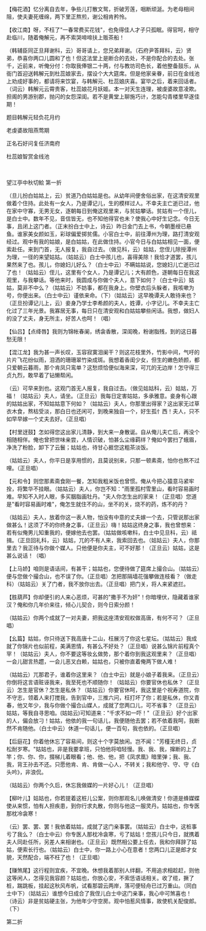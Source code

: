 <!-- { "loadSidebar": true } -->
【梅花酒】忆分离自去年，争些儿打散文鸳，折破芳莲，咽断顽涎。为老母相间阻，使夫妻死缠绵，两下里正熬煎，谢公相肯矜怜。

【收江南】呀，不枉了"一春常费买花钱"，也免得佳人才子只孤眠。得官呵，相守赴临川，随着俺解元，再不索哭啼啼扶上贩茶船！

（韩辅臣同正旦拜谢科，云）哥哥请上，您兄弟拜谢。（石府尹答拜科，云）贤弟，恭喜你两口儿圆和了也！但这法堂上是断合的去处，不是你配合的去处。张千，近前来，听俺分付：你取我俸银二十两，付与教坊司色长，着他整备鼓乐，从衙门首迎送韩解元到杜蕊娘家去，摆设个大大筵席。但是他家亲眷，前日在金线池上劝成好事的，都请将来饮宴，与韩解元、杜蕊娘庆喜。宴毕之后，着来回话者。（词云）韩解元云霄贵客，杜蕊娘花月妖姬。本一对天生连理，被虔婆故意凌欺。担阁的男游别郡，抛闪的女怨深闺。若不是黄堂上聊施巧计，怎能勾青楼里早遂佳期！

题目韩解元轻负花月约

老虔婆故阻燕莺期

正名石好问复任济南府

杜蕊娘智赏金线池


　
　




望江亭中秋切鲙
第一折

（旦儿扮白姑姑上，云）贫道乃白姑姑是也。从幼年间便舍俗出家，在这清安观里做着个住持。此处有一女人，乃是谭记儿，生的模样过人。不幸夫主亡逝已过，他在家中守寡，无男无女，逐朝每日到俺这观里来，与贫姑攀话。贫姑有一个侄儿，是白士中。数年不见，音信皆无，也不知他得官也未？使我心中好生记念。今日无事，且闭上这门者。（正末扮白士中上，诗云）昨日金门去上书，今朝墨绶已悬鱼。谁家美女颜如玉，彩球偏爱掷贫儒。小官白士中，前往潭州为理，路打清安观经过。观中有我的姑娘，是白姑姑，在此做住持。小官今日与白姑姑相见一面，便索赴任。来到门首，无人报复，我自过去。（做见科，云）姑姑，您侄儿除授潭州为理，一径的来望姑姑。（姑姑云）白士中孩儿也，喜得美除！我恰才道罢，孩儿果然来了也。孩儿，你媳妇儿好么？（白士中云）不瞒姑姑说，您媳妇儿亡逝已过了也！（姑姑云）侄儿，这里有个女人，乃是谭记儿；大有颜色，逐朝每日在我这观里，与我攀话。等他来时，我圆成与你做个夫人，意下如何？（白士中云）姑姑，莫非不中么？（姑姑云）不妨事，都在我身上。你壁衣后头躲者，我咳嗽为号，你便出来。（白士中云）谨依来命。（下）（姑姑云）这早晚谭夫人敢待来也？（正旦扮谭记儿上，云）妾身乃学士李希颜的夫人，姓谭，小字记儿。不幸夫主亡化过了三年光景。我寡居无事，每日只在清安观和白姑姑攀些闲话。我想，做妇人的没了丈夫，身无所主，好苦人也呵！（唱）

【仙吕】【点绛唇】我则为锦帐春阑，绣衾香散，深闺晚，粉谢脂残，到的这日暮愁无限！

【混江龙】我为甚一声长叹，玉容寂寞泪阑干？则这花枝里外，竹影中间，气吁的片片飞花纷似雨，泪洒的珊珊翠竹染成斑。我想着香闺少女，但生的嫩色娇颜，都只爱朝云暮雨，那个肯凤只鸾单？这愁烦恰便似海来深，可兀的无边岸！怎守得三贞九烈，敢早着了钻懒帮闲。

（云）可早来到也。这观门首无人报复，我自过去。（做见姑姑科，云）姑姑，万福！（姑姑云）夫人，请坐。（正旦云）我每日定害姑姑，多承雅意。妾身有心跟的姑姑出家，不知姑姑意下何如？（姑姑云）夫人，你那里出得家？这出家无过草衣木食，熬枯受淡，那白日也还闲可，到晚来独自一个，好生孤忄西！夫人，只不如早早嫁一个丈夫去好。（正旦唱）

【村里迓鼓】怎如得您这出家儿清静，到大来一身散诞。自从俺儿夫亡后，再没个相随相伴。俺也曾把世味亲尝，人情识破，怕甚么尘缘羁绊？俺如今罢扫了蛾眉，净洗了粉脸，卸下了云鬟；姑姑也，待甘心捱您这粗茶淡饭。

（姑姑云）夫人，你平日是享用惯的，且莫说别来，只那一顿素斋，怕你也熬不过哩。（正旦唱）

【元和令】则您那素斋食刚一餐，怎知我粗米饭也曾惯。俺从今把心猿意马紧牢拴，将繁华不挂眼。（姑姑云）夫人，你岂不知："雨里孤村雪里山，看时容易画时难。早知不入时人眼，多买胭脂画牡丹。"夫人你怎生出的家来！（正旦唱）您道是"看时容易画时难"，俺怎生就住不的山，坐不的关，烧不的药，炼不的丹？

（姑姑云）夫人，放着你这一表人物，怕没有中意的丈夫嫁一个去，只管说那出家做甚么！这须了不的你终身之事，（正旦云）嗨！姑姑这终身之事，我也曾想来：若有似俺男儿知重我的，便嫁他去也罢。（姑姑做咳嗽科，白士中见旦科，云）祗揖。（正旦回礼科，云）姑姑，兀的不有人来，我索回去也。（姑姑云）夫人，你那里去？我正待与你做个媒人。只他便是你夫主，可不好那！（正旦云）姑姑，这是甚么说话！（唱）

【上马娇】咱则是语话间，有甚干；姑姑也，您便待做了筵席上撮合山。（姑姑云）便与您做个撮合山，也不误了你。（正旦唱）怎把那隔墙花强攀做连枝看？（做走科）（姑姑云）关了门者，我不放你出去。（正旦唱）把门关，将人来紧遮拦。

【胜葫芦】你却便引的人来心恶烦，可甚的"撒手不为奸"！你暗埋伏，隐藏着谁家汉？俺和你几年价来往，倾心儿契合，则今日索分颜！

（姑姑云）你两个成就了一对夫妻，把我这座清安观权做高唐，有何不可？（正旦唱）

【幺篇】姑姑，你只待送下我高唐十二山，枉展污了你这七星坛。（姑姑云）我成就了你锦片也似前程，美满恩情，有甚么不好处？（正旦唱）说甚么锦片前程真个罕！（姑姑云）夫人，你不要这等妆幺做势，那个着你到我这观里来？（正旦唱）一会儿甜言热趱，一会儿恶叉白赖，姑姑也，只被你直着俺两下做人难！

（姑姑云）兀那君子，谁着你这里来？（白士中云）就是小娘子着我来。（正旦云）你倒将这言语赃诬我来，我至死也不顺随你！（姑姑云）你要官休也私休？（正旦云）怎生是官休？怎生是私休？（姑姑云）你要官休呵，我这里是个祝寿道院，你不守志，领着人来打搅我，告到官中，三推六问，枉打坏了你；若是私休，你又青春，他又年少，我与你做个撮合山媒人，成就了您两口儿，可不省事？（正旦云）姑姑，等我自寻思咱。(姑姑云)可知道来："千求不如一吓！"（正旦云）好个出家的人，偏会放刁！姑姑，他依的我一句话儿，我便随他去罢；若不依着我呵，我断然不肯随他。（白士中云）休道一句话儿，便一百句，我也依的。（正旦唱）

【后庭花】你着他休忘了容易间，则这十个字莫放闲。岂不闻："芳槿无终日，贞松耐岁寒。"姑姑也，非是我要拿班，只怕他将咱轻慢。我、我、我，撺断的上了竿；你、你、你，掇梯儿着眼看；他、他、他，把《凤求凰》暗里弹；我、我、我，背王孙去不还。只愿他肯、肯、肯做一心人，不转关；我和他守、守、守《白头吟》，非浪侃。

（姑姑云）你两个久后，休忘我做媒的一片好心儿！（正旦唱）

【柳叶儿】姑姑也，你若提着这桩儿公案，则你那观名儿唤做清安！你道是蜂媒蝶使从来惯，怕有人担疾患，到你行求丸散，你则与他这一服灵丹。姑姑也，你专医那枕冷衾寒！

（云）罢、罢、罢！我依着姑姑，成就了这门亲事罢。（姑姑云）白士中，这桩事亏了我么？（白士中云）你专医人那枕冷衾寒，亏了姑姑！您孩儿只今日，就携着夫人同赴任所，另差人来相谢也。（正旦云）既然相公要上任去，我和你拜辞了姑姑，便索长行也。（姑姑云）白士中，你一路上小心在意者！您两口儿正是郎才女貌，天然配合，端不枉了也！（正旦唱）

【赚煞尾】这行程则宜疾，不宜晚。休想我着那别人绊翻，不用追求相趁赶，则他这等闲人，怎得见我容颜？姑姑也，你放心安，不索恁语话相关。收了缆，撅了桩，踹跳板，挂起这秋风布帆，试看那碧云两岸，落可便轻舟已过万重山。（同白士中下）（姑姑云）谁想今日成合了我侄儿白士中这门亲事，我心中可煞喜也！（诗云）非是贫姑硬主张，为他年少守空房。观中怕惹风情事，故使机关配俊郎。（下）


第二折

